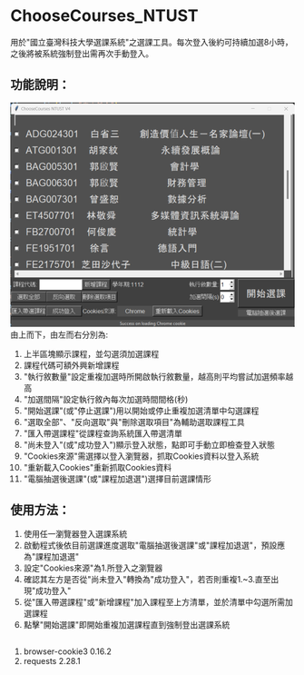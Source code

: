 # ChooseCourses_NTUST
用於"國立臺灣科技大學選課系統"之選課工具。每次登入後約可持續加選8小時，之後將被系統強制登出需再次手動登入。

## 功能說明：
 <img src="https://github.com/KenLo51/ChooseCourses_NTUST/blob/main/images/Screenshot%202023-01-01%20020738.png?raw=true" width="501" height="395" />  
由上而下，由左而右分別為:  

1. 上半區塊顯示課程，並勾選須加選課程  
2. 課程代碼可額外興新增課程  
3. "執行敘數量"設定重複加選時所開啟執行敘數量，越高則平均嘗試加選頻率越高  
4. "加選間隔"設定執行敘內每次加選時間間格(秒)  
5. "開始選課"(或"停止選課")用以開始或停止重複加選清單中勾選課程  
6. "選取全部"、"反向選取"與"刪除選取項目"為輔助選取課程工具  
7. "匯入帶選課程"從課程查詢系統匯入帶選清單  
8. "尚未登入"(或"成功登入")顯示登入狀態，點即可手動立即檢查登入狀態  
9. "Cookies來源"需選擇以登入瀏覽器，抓取Cookies資料以登入系統  
10. "重新載入Cookies"重新抓取Cookies資料  
11. "電腦抽選後選課"(或"課程加退選")選擇目前選課情形  

## 使用方法：  

1. 使用任一瀏覽器登入選課系統  
2. 啟動程式後依目前選課進度選取"電腦抽選後選課"或"課程加退選"，預設應為"課程加退選"  
3. 設定"Cookies來源"為1.所登入之瀏覽器  
4. 確認其左方是否從"尚未登入"轉換為"成功登入"，若否則重複1.~3.直至出現"成功登入"  
5. 從"匯入帶選課程"或"新增課程"加入課程至上方清單，並於清單中勾選所需加選課程  
6. 點擊"開始選課"即開始重複加選課程直到強制登出選課系統  

## 
1. browser-cookie3           0.16.2
2. requests                  2.28.1
